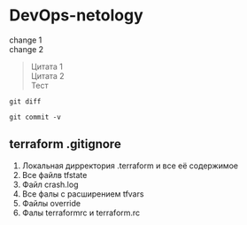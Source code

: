 # DevOps-netology
change 1   
change 2   
> Цитата 1  
> Цитата 2  
> Тест

```
git diff  
```
```
git commit -v  
```

## terraform .gitignore
1. Локальная дирректория .terraform и все её содержимое  
2. Все файлв tfstate  
3. Файл crash.log  
4. Все фалы с расширением tfvars  
5. Файлы override  
6. Фалы terraformrc и terraform.rc  
